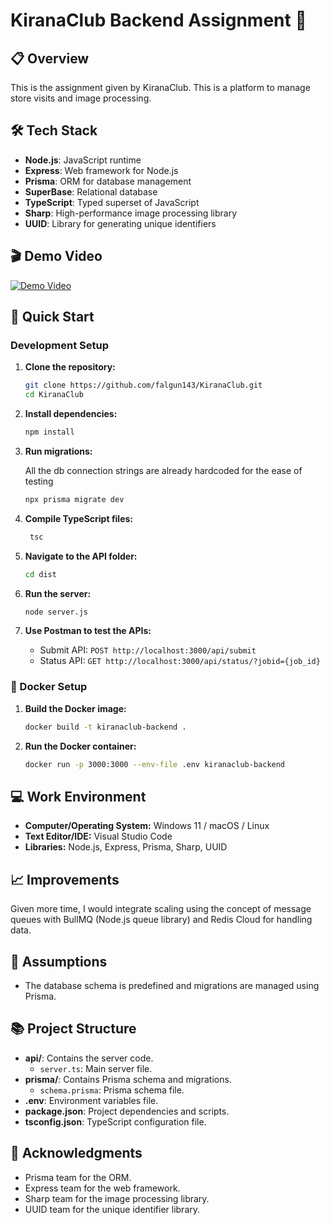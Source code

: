 # KiranaClub Backend Assignment 🛒

## 📋 Overview

This is the assignment given by KiranaClub. This is a platform to manage store visits and image processing.

## 🛠️ Tech Stack

- **Node.js**: JavaScript runtime
- **Express**: Web framework for Node.js
- **Prisma**: ORM for database management
- **SuperBase**: Relational database
- **TypeScript**: Typed superset of JavaScript
- **Sharp**: High-performance image processing library
- **UUID**: Library for generating unique identifiers

## 🎬 Demo Video

[![Demo Video](https://img.youtube.com/vi/1KsqNePvELTqz8kXlsRXM_rkYdC1HWwyt/0.jpg)](https://drive.google.com/file/d/1KsqNePvELTqz8kXlsRXM_rkYdC1HWwyt/view?usp=sharing)
## 🚀 Quick Start

### Development Setup

1. **Clone the repository:**

   ```bash
   git clone https://github.com/falgun143/KiranaClub.git
   cd KiranaClub
   ```

2. **Install dependencies:**

   ```bash
   npm install
   ```


3. **Run migrations:**

     All the db connection strings are already hardcoded for the ease of testing

   ```bash
   npx prisma migrate dev
   ```

4. **Compile TypeScript files:**

   ```bash
    tsc
   ```

5. **Navigate to the API folder:**

   ```bash
   cd dist
   ```

6. **Run the server:**

   ```bash
   node server.js
   ```

7. **Use Postman to test the APIs:**

   - Submit API: `POST http://localhost:3000/api/submit`
   - Status API: `GET http://localhost:3000/api/status/?jobid={job_id}`

### 🐳 Docker Setup

1. **Build the Docker image:**

   ```bash
   docker build -t kiranaclub-backend .
   ```

2. **Run the Docker container:**

   ```bash
   docker run -p 3000:3000 --env-file .env kiranaclub-backend
   ```



## 💻 Work Environment

- **Computer/Operating System:** Windows 11 / macOS / Linux
- **Text Editor/IDE:** Visual Studio Code
- **Libraries:** Node.js, Express, Prisma, Sharp, UUID

## 📈 Improvements

Given more time, I would integrate scaling using the concept of message queues with BullMQ (Node.js queue library) and Redis Cloud for handling data.

## 📄 Assumptions

- The database schema is predefined and migrations are managed using Prisma.


## 📚 Project Structure

- **api/**: Contains the server code.
  - `server.ts`: Main server file.
- **prisma/**: Contains Prisma schema and migrations.
  - `schema.prisma`: Prisma schema file.
- **.env**: Environment variables file.
- **package.json**: Project dependencies and scripts.
- **tsconfig.json**: TypeScript configuration file.

## 🙏 Acknowledgments

- Prisma team for the ORM.
- Express team for the web framework.
- Sharp team for the image processing library.
- UUID team for the unique identifier library.
